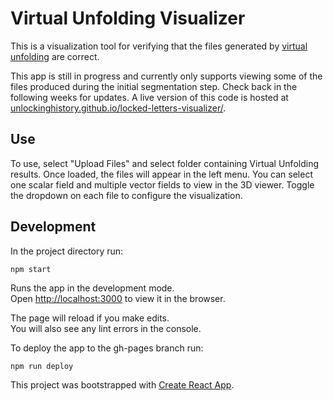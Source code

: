 # Virtual Unfolding Visualizer

This is a visualization tool for verifying that the files generated by [virtual unfolding](https://github.com/UnlockingHistory/virtual-unfolding) are correct.

This app is still in progress and currently only supports viewing some of the files produced during the initial segmentation step.  Check back in the following weeks for updates.  A live version of this code is hosted at [unlockinghistory.github.io/locked-letters-visualizer/](https://unlockinghistory.github.io/locked-letters-visualizer/).

## Use

To use, select "Upload Files" and select folder containing Virtual Unfolding results.  Once loaded, the files will appear in the left menu.  You can select one scalar field and multiple vector fields to view in the 3D viewer.  Toggle the dropdown on each file to configure the visualization.

## Development

In the project directory run:

`npm start`

Runs the app in the development mode.<br />
Open [http://localhost:3000](http://localhost:3000) to view it in the browser.

The page will reload if you make edits.<br />
You will also see any lint errors in the console.

To deploy the app to the gh-pages branch run:

`npm run deploy`

This project was bootstrapped with [Create React App](https://github.com/facebook/create-react-app).